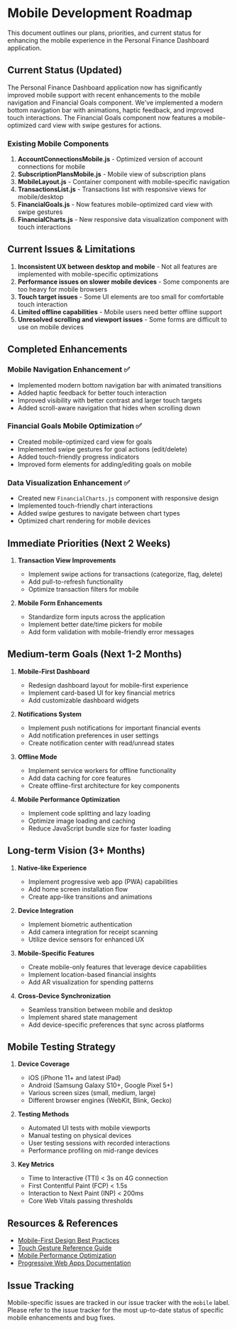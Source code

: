 # Mobile Development Roadmap

This document outlines our plans, priorities, and current status for enhancing the mobile experience in the Personal Finance Dashboard application.

## Current Status (Updated)

The Personal Finance Dashboard application now has significantly improved mobile support with recent enhancements to the mobile navigation and Financial Goals component. We've implemented a modern bottom navigation bar with animations, haptic feedback, and improved touch interactions. The Financial Goals component now features a mobile-optimized card view with swipe gestures for actions.

### Existing Mobile Components

1. **AccountConnectionsMobile.js** - Optimized version of account connections for mobile
2. **SubscriptionPlansMobile.js** - Mobile view of subscription plans 
3. **MobileLayout.js** - Container component with mobile-specific navigation
4. **TransactionsList.js** - Transactions list with responsive views for mobile/desktop
5. **FinancialGoals.js** - Now features mobile-optimized card view with swipe gestures
6. **FinancialCharts.js** - New responsive data visualization component with touch interactions

## Current Issues & Limitations

1. **Inconsistent UX between desktop and mobile** - Not all features are implemented with mobile-specific optimizations
2. **Performance issues on slower mobile devices** - Some components are too heavy for mobile browsers
3. **Touch target issues** - Some UI elements are too small for comfortable touch interaction
4. **Limited offline capabilities** - Mobile users need better offline support
5. **Unresolved scrolling and viewport issues** - Some forms are difficult to use on mobile devices

## Completed Enhancements

### Mobile Navigation Enhancement ✅
- Implemented modern bottom navigation bar with animated transitions
- Added haptic feedback for better touch interaction
- Improved visibility with better contrast and larger touch targets
- Added scroll-aware navigation that hides when scrolling down

### Financial Goals Mobile Optimization ✅
- Created mobile-optimized card view for goals
- Implemented swipe gestures for goal actions (edit/delete)
- Added touch-friendly progress indicators
- Improved form elements for adding/editing goals on mobile

### Data Visualization Enhancement ✅
- Created new `FinancialCharts.js` component with responsive design
- Implemented touch-friendly chart interactions
- Added swipe gestures to navigate between chart types
- Optimized chart rendering for mobile devices

## Immediate Priorities (Next 2 Weeks)

1. **Transaction View Improvements**
   - Implement swipe actions for transactions (categorize, flag, delete)
   - Add pull-to-refresh functionality
   - Optimize transaction filters for mobile

2. **Mobile Form Enhancements**
   - Standardize form inputs across the application
   - Implement better date/time pickers for mobile
   - Add form validation with mobile-friendly error messages

## Medium-term Goals (Next 1-2 Months)

1. **Mobile-First Dashboard**
   - Redesign dashboard layout for mobile-first experience
   - Implement card-based UI for key financial metrics
   - Add customizable dashboard widgets

2. **Notifications System**
   - Implement push notifications for important financial events
   - Add notification preferences in user settings
   - Create notification center with read/unread states

3. **Offline Mode**
   - Implement service workers for offline functionality
   - Add data caching for core features
   - Create offline-first architecture for key components

4. **Mobile Performance Optimization**
   - Implement code splitting and lazy loading
   - Optimize image loading and caching
   - Reduce JavaScript bundle size for faster loading

## Long-term Vision (3+ Months)

1. **Native-like Experience**
   - Implement progressive web app (PWA) capabilities
   - Add home screen installation flow
   - Create app-like transitions and animations

2. **Device Integration**
   - Implement biometric authentication
   - Add camera integration for receipt scanning
   - Utilize device sensors for enhanced UX

3. **Mobile-Specific Features**
   - Create mobile-only features that leverage device capabilities
   - Implement location-based financial insights
   - Add AR visualization for spending patterns

4. **Cross-Device Synchronization**
   - Seamless transition between mobile and desktop
   - Implement shared state management
   - Add device-specific preferences that sync across platforms

## Mobile Testing Strategy

1. **Device Coverage**
   - iOS (iPhone 11+ and latest iPad)
   - Android (Samsung Galaxy S10+, Google Pixel 5+)
   - Various screen sizes (small, medium, large)
   - Different browser engines (WebKit, Blink, Gecko)

2. **Testing Methods**
   - Automated UI tests with mobile viewports
   - Manual testing on physical devices
   - User testing sessions with recorded interactions
   - Performance profiling on mid-range devices

3. **Key Metrics**
   - Time to Interactive (TTI) < 3s on 4G connection
   - First Contentful Paint (FCP) < 1.5s
   - Interaction to Next Paint (INP) < 200ms
   - Core Web Vitals passing thresholds

## Resources & References

- [Mobile-First Design Best Practices](https://www.smashingmagazine.com/2018/08/best-practices-mobile-first-design/)
- [Touch Gesture Reference Guide](https://material.io/design/interaction/gestures.html)
- [Mobile Performance Optimization](https://web.dev/fast/#optimize-for-mobile)
- [Progressive Web Apps Documentation](https://web.dev/progressive-web-apps/)

## Issue Tracking

Mobile-specific issues are tracked in our issue tracker with the `mobile` label. Please refer to the issue tracker for the most up-to-date status of specific mobile enhancements and bug fixes. 